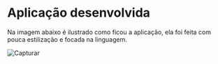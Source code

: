 # Aplicação desenvolvida

Na imagem abaixo é ilustrado como ficou a aplicação, ela foi feita com pouca estilização e focada na linguagem.

![Capturar](https://user-images.githubusercontent.com/71856252/153217194-189370c1-cdd3-4e1e-b831-c0d9b52c5f6d.PNG)
